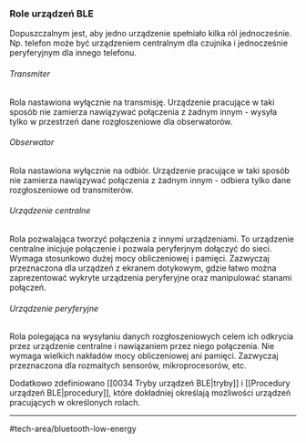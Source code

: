 ### Role urządzeń BLE
Dopuszczalnym jest, aby jedno urządzenie spełniało kilka ról jednocześnie. Np. telefon może być urządzeniem centralnym dla czujnika i jednocześnie peryferyjnym dla innego telefonu.

###### Transmiter
Rola nastawiona wyłącznie na transmisję. Urządzenie pracujące w taki sposób nie zamierza nawiązywać połączenia z żadnym innym - wysyła tylko w przestrzeń dane rozgłoszeniowe dla obserwatorów.

###### Obserwator
Rola nastawiona wyłącznie na odbiór. Urządzenie pracujące w taki sposób nie zamierza nawiązywać połączenia z żadnym innym - odbiera tylko dane rozgłoszeniowe od transmiterów.

###### Urządzenie centralne
Rola pozwalająca tworzyć połączenia z innymi urządzeniami. To urządzenie centralne inicjuje połączenie i pozwala peryferjnym dołączyć do sieci.
Wymaga stosunkowo dużej mocy obliczeniowej i pamięci. Zazwyczaj przeznaczona dla urządzeń z ekranem dotykowym, gdzie łatwo można zaprezentować wykryte urządzenia peryferyjne oraz manipulować stanami połączeń.

###### Urządzenie peryferyjne
Rola polegająca na wysyłaniu danych rozgłoszeniowych celem ich odkrycia przez urządzenie centralne i nawiązaniem przez niego połączenia. 
Nie wymaga wielkich nakładów mocy obliczeniowej ani pamięci. Zazwyczaj przeznaczona dla rozmaitych sensorów, mikroprocesorów, etc.

 Dodatkowo zdefiniowano [[0034 Tryby urządzeń BLE|tryby]] i [[Procedury urządzeń BLE|procedury]], które dokładniej określają możliwości urządzeń pracujących w określonych rolach.

---
#tech-area/bluetooth-low-energy 
